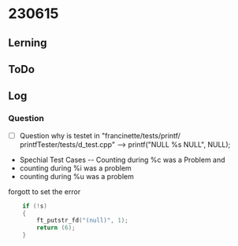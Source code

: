 # 230615
## Lerning 

## ToDo 

## Log 
### Question 
- [ ] Question why is testet in "francinette/tests/printf/ printfTester/tests/d_test.cpp" --> printf("NULL %s NULL", NULL);

- Spechial Test Cases -- Counting during %c was a Problem and 
- counting during %i was a problem 
- counting during %u was a problem 

forgott to 
set the error 
```c
	if (!s)
	{
		ft_putstr_fd("(null)", 1);
		return (6);
	}

```


